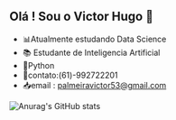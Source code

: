 ## Olá ! Sou o Victor Hugo 👋
- 📊Atualmente estudando Data Science 
- 📚 Estudante de Inteligencia Artificial
- 🐍Python
- 📱contato:(61)-992722201
- 📥email : palmeiravictor53@gmail.com

![Anurag's GitHub stats](https://github-readme-stats.vercel.app/api?username=victorhphugo&show_icons=true&theme=noctis_minimus)

